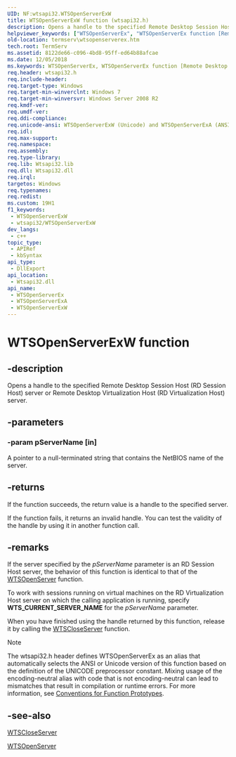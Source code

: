 ```yaml
---
UID: NF:wtsapi32.WTSOpenServerExW
title: WTSOpenServerExW function (wtsapi32.h)
description: Opens a handle to the specified Remote Desktop Session Host (RD Session Host) server or Remote Desktop Virtualization Host (RD Virtualization Host) server. (Unicode)
helpviewer_keywords: ["WTSOpenServerEx", "WTSOpenServerEx function [Remote Desktop Services]", "WTSOpenServerExW", "termserv.wtsopenserverex", "wtsapi32/WTSOpenServerEx", "wtsapi32/WTSOpenServerExW"]
old-location: termserv\wtsopenserverex.htm
tech.root: TermServ
ms.assetid: 8122de66-c096-4bd8-95ff-ed64b88afcae
ms.date: 12/05/2018
ms.keywords: WTSOpenServerEx, WTSOpenServerEx function [Remote Desktop Services], WTSOpenServerExA, WTSOpenServerExW, termserv.wtsopenserverex, wtsapi32/WTSOpenServerEx, wtsapi32/WTSOpenServerExA, wtsapi32/WTSOpenServerExW
req.header: wtsapi32.h
req.include-header: 
req.target-type: Windows
req.target-min-winverclnt: Windows 7
req.target-min-winversvr: Windows Server 2008 R2
req.kmdf-ver: 
req.umdf-ver: 
req.ddi-compliance: 
req.unicode-ansi: WTSOpenServerExW (Unicode) and WTSOpenServerExA (ANSI)
req.idl: 
req.max-support: 
req.namespace: 
req.assembly: 
req.type-library: 
req.lib: Wtsapi32.lib
req.dll: Wtsapi32.dll
req.irql: 
targetos: Windows
req.typenames: 
req.redist: 
ms.custom: 19H1
f1_keywords:
 - WTSOpenServerExW
 - wtsapi32/WTSOpenServerExW
dev_langs:
 - c++
topic_type:
 - APIRef
 - kbSyntax
api_type:
 - DllExport
api_location:
 - Wtsapi32.dll
api_name:
 - WTSOpenServerEx
 - WTSOpenServerExA
 - WTSOpenServerExW
---
```


# WTSOpenServerExW function


## -description

Opens a handle to the specified Remote Desktop Session Host (RD Session Host) server or Remote Desktop Virtualization Host (RD Virtualization Host) server.

## -parameters

### -param pServerName [in]

A pointer to a null-terminated string that contains the NetBIOS name of the server.

## -returns

If the function succeeds, the return value is a handle to the specified server.

If the function fails, it returns an invalid handle. You can test the validity of the handle by using it in another function call.

## -remarks

If the server specified by the <i>pServerName</i> parameter is an RD Session Host server, the behavior of this function is identical to  that of the <a href="/windows/desktop/api/wtsapi32/nf-wtsapi32-wtsopenservera">WTSOpenServer</a> function.

To work with sessions running on virtual machines on the RD Virtualization Host server on which the calling application is running, specify <b>WTS_CURRENT_SERVER_NAME</b> for the <i>pServerName</i> parameter.

When you have finished using the handle returned by this function, release it by calling the <a href="/windows/desktop/api/wtsapi32/nf-wtsapi32-wtscloseserver">WTSCloseServer</a> function.





> [!NOTE]
> The wtsapi32.h header defines WTSOpenServerEx as an alias that automatically selects the ANSI or Unicode version of this function based on the definition of the UNICODE preprocessor constant. Mixing usage of the encoding-neutral alias with code that is not encoding-neutral can lead to mismatches that result in compilation or runtime errors. For more information, see [Conventions for Function Prototypes](/windows/win32/intl/conventions-for-function-prototypes).

## -see-also

<a href="/windows/desktop/api/wtsapi32/nf-wtsapi32-wtscloseserver">WTSCloseServer</a>



<a href="/windows/desktop/api/wtsapi32/nf-wtsapi32-wtsopenservera">WTSOpenServer</a>
